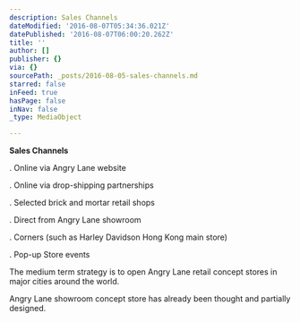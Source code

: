 ```yaml
---
description: Sales Channels
dateModified: '2016-08-07T05:34:36.021Z'
datePublished: '2016-08-07T06:00:20.262Z'
title: ''
author: []
publisher: {}
via: {}
sourcePath: _posts/2016-08-05-sales-channels.md
starred: false
inFeed: true
hasPage: false
inNav: false
_type: MediaObject

---
```

**Sales Channels**

. Online via Angry Lane website

. Online via drop-shipping partnerships

. Selected brick and mortar retail shops

. Direct from Angry Lane showroom

. Corners (such as Harley Davidson Hong Kong main store)

. Pop-up Store events

The medium term strategy is to open Angry Lane retail concept stores in major cities around the world.

Angry Lane showroom concept store has already been thought and partially designed.